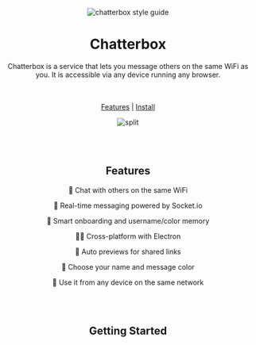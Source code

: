 <div align="center">


![chatterbox style guide](https://github.com/user-attachments/assets/3cb6541e-c0f5-4c53-9ed4-380c0dbfdae9)

<h1 align="center"> Chatterbox </h1>
<p align="center">
Chatterbox is a service that lets you message others on the same WiFi as you. It is accessible via any device running any browser.
</p>

<br><br>
[Features](#features) | 
[Install](#getting-started)

![split](https://github.com/user-attachments/assets/bff72198-5160-4ae1-bac7-83059ecaa6c3)

<br><br>

## Features
<p>
💬 Chat with others on the same WiFi

🚀 Real-time messaging powered by Socket.io

🧠 Smart onboarding and username/color memory

🧑‍💻 Cross-platform with Electron

🔗 Auto previews for shared links

🎨 Choose your name and message color

📱 Use it from any device on the same network
</p>

<br><br>

## Getting Started


</div>

